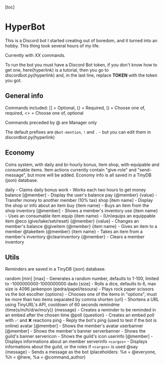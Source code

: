 [toc]

# HyperBot

This is a Discord bot I started creating out of boredom, and it turned into an hobby. This thing took several hours of my life.

Currently with *XX* commands.

To run the bot you must have a Discord Bot token, if you don't know how to get one, here(hyperlink) is a tutorial, then you go to discordbot.py(hyperlink) and, in the last line, replace **TOKEN** with the token you got.

## General info

Commands included: [] = Optional, {} = Required, () = Choose one of, required, <> = Choose one of, optional

Commands preceded by @ are Manager only

The default prefixes are `@bot-mention`, `!` and `.` - but you can edit them in discordbot.py(hyperlink)

## Economy

Coins system, with daily and bi-hourly bonus, item shop, with equipable and consumable items.
Item actions currently contain "give-role" and "send-message", but more will be added.
Economy info is all saved in a TinyDB (json) database.

daily - Claims daily bonus
work - Works each two hours to get money
balance [@member] - Display the user's balance
pay {@member} {value} - Transfer money to another member (10% tax)
shop [item name] - Display the shop or info about an item
buy {item name} - Buys an item from the shop
inventory [@member] - Shows a member's inventory
use {item name} - Uses an consumable item
equip {item name} - (Un)equips an equippable item
@eco (give/take/set/reset) {@member} {value} - Changes an member's balance
@giveitem {@member} {item name} - Gives an item to a member
@takeitem {@member} {item name} - Takes an item from a member's inventory
@clearinventory {@member} - Clears a member inventory

## Utils

Reminders are saved in a TinyDB (json) database.

random [min] [max] - Generates a random number, defaults to 1-100, limited to -1000000000-1000000000
dado [size] - Rolls a dice, defaults to 6, max size is 4096
jankenpon (pedra/papel/tesoura) - Plays rock paper scissors vs the bot
escolher {options} - Chooses one of the items in "options", must be more than two items separated by comma
shorten {url} - Shortens a URL using TinyURL's API, cooldown of 60 seconds
remindme {time(s/m/h/d/w/mo/y)} {message} - Creates a reminder to be reminded in an embed after the chosen time
@poll {question} - Creates an embed poll with ✅ and ❌ reactions
ping - Reply the bot's ping (used to test if the bot is online)
avatar [@member] - Shows the member's avatar
userbanner [@member] - Shows the member's banner
serverbanner - Shows the guild's banner
servericon - Shows the guild's icon
userinfo [@member] - Displays informations about an member
serverinfo `<cargos>` - Displays informations about the guild, or the roles if `<cargos>` is used
@say {message} - Sends a message as the bot (placeholders: %e = @everyone, %h = @here, %a = @command_author)
